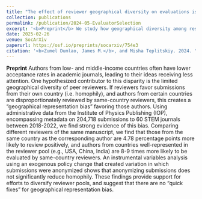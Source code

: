 ```yaml
---
title: "The effect of reviewer geographical diversity on evaluations is reduced by anonymizing submissions"
collection: publications
permalink: /publication/2024-05-EvaluatorSelection
excerpt: '<b>Preprint</b> We study how geographical diversity among research evaluators affects the success of research producers. If evaluators favor work from their own countries (homophily), then producers from countries well-represented in the evaluator pool will benefit from homophily more often (differential access to homophily), resulting in a “geographical representation bias.” We test if this bias exists in science publishing using peer review data on 205K submissions to 60 journals published by the Institute of Physics Publishing. We find evidence of both homophily and differential access to homophily. Reviewers from the same country as the corresponding author are 4.78 percentage points more likely to review positively compared to other reviewers of the same manuscript. Authors from countries well-represented in the reviewer pool (e.g. USA, China, India) are 8-9 times more likely to be evaluated by same-country reviewers and benefit from homophily. Exploiting a policy shock that led to some papers being reviewed anonymously shows that anonymization causally reduces country homophily to a statistically non-significant level and, consequently, reduces representation bias. Geographical representation bias may be widespread, benefitting authors from wealthier countries that historically produced more research and have greater representation in the evaluator pool. Anonymization is an attractive tool for reducing this bias.'
date: 2025-02-26
venue: SocArXiv
paperurl: https://osf.io/preprints/socarxiv/754e3
citation: '<b>Zumel Dumlao, James M.</b>, and Misha Teplitskiy. 2024. "Lack of Peer Reviewer Diversity Advantages Authors from Wealthier Countries." SocArXiv. May 6. doi:10.31235/osf.io/754e3_v3.'
---
```

<b>Preprint</b> Authors from low- and middle-income countries often have lower acceptance rates in academic journals, leading to their ideas receiving less attention. One hypothesized contributor to this disparity is the limited geographical diversity of peer reviewers. If reviewers favor submissions from their own country (i.e. homophily), and authors from certain countries are disproportionately reviewed by same-country reviewers, this creates a “geographical representation bias” favoring those authors. Using administrative data from the Institute of Physics Publishing (IOP), encompassing metadata on 204,718 submissions to 60 STEM journals between 2018-2022, we find strong evidence of this bias. Comparing different reviewers of the same manuscript, we find that those from the same country as the corresponding author are 4.78 percentage points more likely to review positively, and authors from countries well-represented in the reviewer pool (e.g., USA, China, India) are 8-9 times more likely to be evaluated by same-country reviewers. An instrumental variables analysis using an exogenous policy change that created variation in which submissions were anonymized shows that anonymizing submissions does not significantly reduce homophily. These findings provide support for efforts to diversify reviewer pools, and suggest that there are no “quick fixes” for geographical representation bias.